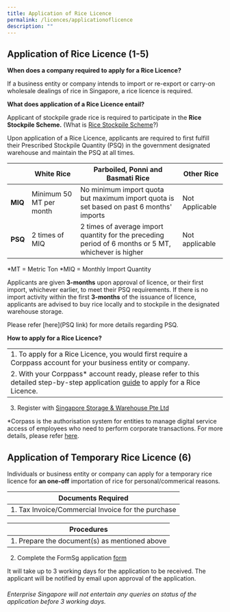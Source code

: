 ```yaml
---
title: Application of Rice Licence
permalink: /licences/applicationoflicence
description: ""
---
```

## **Application of Rice Licence (1-5)**

**When does a company required to apply for a Rice Licence?**

If a business entity or company intends to import or re-export or carry-on wholesale dealings of rice in Singapore, a rice licence is required. 

**What does application of a Rice Licence entail?** 

Applicant of stockpile grade rice is required to participate in the **Rice Stockpile Scheme.** (What is [Rice Stockpile Scheme](/rice-stockpile-scheme/permalink)?)

Upon application of a Rice Licence, applicants are required to first fulfill their Prescribed Stockpile Quantity (PSQ) in the government designated warehouse and maintain the PSQ at all times. 

|  | White Rice | Parboiled, Ponni and Basmati Rice | Other Rice| 
| -------- | -------- | -------- | -------|
| **MIQ** | Minimum 50 MT per month   | No minimum import quota but maximum import quota is set based on past 6 months' imports  | Not Applicable 
|**PSQ**| 2 times of MIQ| 2 times of average import quantity for the preceding period of 6 months or 5 MT, whichever is higher | Not applicable 

*MT = Metric Ton
*MIQ = Monthly Import Quantity 


Applicants are given **3-months** upon approval of licence, or their first import, whichever earlier, to meet their PSQ requirements. If there is no import activity within the first **3-months** of the issuance of licence, applicants are advised to buy rice locally and to stockpile in the designated warehouse storage. 

Please refer [here](PSQ link) for more details regarding PSQ.

**How to apply for a Rice Licence?**

|  |  | 
| -- | -------- | 
| 1.  To apply for a Rice Licence, you would first require a Corppass account for your business entity or company.
| 2. With your Corppass* account ready, please refer to this detailed step-by-step application [guide](/files/Rice%20Licence%20Application%20Guide%20on%20GoBusiness.pdf) to apply for a Rice Licence.
3. Register with [Singapore Storage & Warehouse Pte Ltd](https://www.ssw.com.sg/) 

 



*Corpass is the authorisation system for entities to manage digital service access of employees who need to perform corporate transactions. For more details, please refer [here](https://www.corppass.gov.sg/cpauth/login/homepage?URL=%2F&TAM_OP=login).
## **Application of Temporary Rice Licence (6)**

Individuals or business entity or company can apply for a temporary rice licence for **an one-off**  importation  of rice for personal/commerical reasons. 


| Documents Required|
| -------- |
| 1. Tax Invoice/Commercial Invoice for the purchase    | 



| Procedures  | 
| -------- | 
| 1. Prepare the document(s) as mentioned above 
2. Complete the FormSg application [form](https://form.gov.sg/#!/62d4fdd813b5080012ff5e8d) 

It will take up to 3 working days for the application to be received. The applicant will be notified by email upon approval of the application. 

###### Enterprise Singapore will not entertain any queries on status of the application before 3 working days.